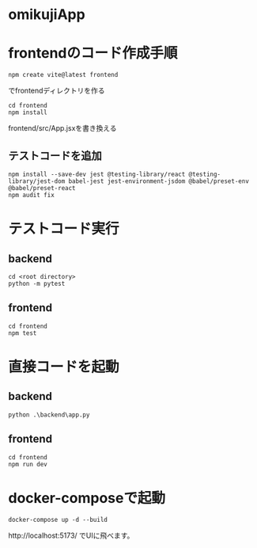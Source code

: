 # omikujiApp

# frontendのコード作成手順

```
npm create vite@latest frontend
```

でfrontendディレクトリを作る

```
cd frontend
npm install
```

frontend/src/App.jsxを書き換える

## テストコードを追加
```
npm install --save-dev jest @testing-library/react @testing-library/jest-dom babel-jest jest-environment-jsdom @babel/preset-env @babel/preset-react
npm audit fix
```

# テストコード実行
## backend
```
cd <root directory>
python -m pytest
```
## frontend
```
cd frontend
npm test
```

# 直接コードを起動

## backend

```
python .\backend\app.py
```

## frontend
```
cd frontend
npm run dev
```

# docker-composeで起動
```
docker-compose up -d --build
```

http://localhost:5173/
でUIに飛べます。

